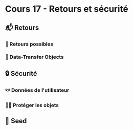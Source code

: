 # Cours 17 - Retours et sécurité

## 📬 Retours

### 🔮 Retours possibles

### 🎁 Data-Transfer Objects

## 🔒 Sécurité

### 🩲 Données de l'utilisateur

### 👮‍♂️ Protéger les objets

## 🌱 Seed

